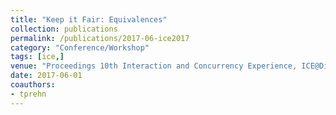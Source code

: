 ```yaml
---
title: "Keep it Fair: Equivalences"
collection: publications
permalink: /publications/2017-06-ice2017
category: "Conference/Workshop"
tags: [ice,]
venue: "Proceedings 10th Interaction and Concurrency Experience, ICE@DisCoTec 2017, Neuchâtel, Switzerland, 21-22nd June 2017"
date: 2017-06-01
coauthors:
- tprehn
---
```

